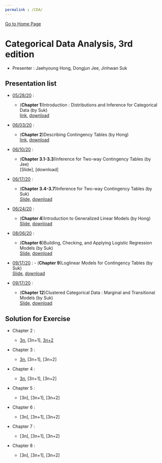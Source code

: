 ```yaml
---
permalink : /CDA/
---
```

[Go to Home Page](https://chunhyonho.github.io/) 

# Categorical Data Analysis, 3rd edition
  - Presenter : Jaehyoung Hong, Dongjun Jee, Jinhwan Suk

## Presentation list
  - [05/28/20](https://github.com/chunhyonho/GROUP_STUDY/tree/master/Categorical%20Data%20Analysis/052720) : 
    - (**Chapter 1**)Introduction : Distributions and Inference for Categorical Data (by Suk)  
    [link](https://github.com/chunhyonho/GROUP_STUDY/blob/master/Categorical%20Data%20Analysis/052720/cda%5Bch1%5D.pdf), 
    [download](https://github.com/chunhyonho/GROUP_STUDY/raw/master/Categorical%20Data%20Analysis/052720/cda%5Bch1%5D.pdf)   
    
  - [06/03/20](https://github.com/chunhyonho/GROUP_STUDY/tree/master/Categorical%20Data%20Analysis/060320) : 
    - (**Chapter 2**)Describing Contingency Tables (by Hong)  
    [link](https://github.com/chunhyonho/GROUP_STUDY/blob/master/Categorical%20Data%20Analysis/060320/Describing%20Contingency%20Tables.pptx), 
    [download](https://github.com/chunhyonho/GROUP_STUDY/blob/master/Categorical%20Data%20Analysis/060320/Describing%20Contingency%20Tables.pptx)   

  - [06/10/20](https://github.com/chunhyonho/GROUP_STUDY/tree/master/Categorical%20Data%20Analysis/061020) : 
    - (**Chapter 3.1-3.3**)Inference for Two-way Contingency Tables (by Jee)  
    [Slide], 
    [download]
    

  - [06/17/20](https://github.com/chunhyonho/GROUP_STUDY/tree/master/Categorical%20Data%20Analysis/061720) : 
    - (**Chapter 3.4-3.7**)Inference for Two-way Contingency Tables (by Suk)  
     [Slide](https://github.com/chunhyonho/GROUP_STUDY/blob/master/Categorical%20Data%20Analysis/061720/cda%5Bch3.4-7%5D.pdf), 
     [download](https://github.com/chunhyonho/GROUP_STUDY/raw/master/Categorical%20Data%20Analysis/061720/cda%5Bch3.4-7%5D.pdf)
    
  - [06/24/20](https://github.com/chunhyonho/GROUP_STUDY/tree/master/Categorical%20Data%20Analysis/062420) : 
    - (**Chapter 4**)Introduction to Generalized Linear Models (by Hong)    
    [Slide](https://github.com/chunhyonho/GROUP_STUDY/blob/master/Categorical%20Data%20Analysis/062420/Introduction%20to%20Generalized%20Linear%20Models%20(GLM).pdf), 
    [download](https://github.com/chunhyonho/GROUP_STUDY/raw/master/Categorical%20Data%20Analysis/062420/Introduction%20to%20Generalized%20Linear%20Models%20(GLM).pdf)
    
  - [08/06/20](https://github.com/chunhyonho/Group-study/tree/master/Categorical%20Data%20Analysis/080620) :  
    - (**Chapter 6**)Building, Checking, and Applying Logistic Regression Models (by Suk)  
    [Slide](https://github.com/chunhyonho/Group-study/blob/master/Categorical%20Data%20Analysis/080620/ch6.pdf), 
    [download](https://github.com/chunhyonho/Group-study/raw/master/Categorical%20Data%20Analysis/080620/ch6.pdf)
  
   - [09/17/20](https://github.com/chunhyonho/Group-study/tree/master/Categorical%20Data%20Analysis/082520) : 
    - (**Chapter 9**)Loglinear Models for Contingency Tables (by Suk)  
    [Slide](https://github.com/chunhyonho/Group-study/blob/master/Categorical%20Data%20Analysis/082520/ch9.pdf), 
    [download](https://github.com/chunhyonho/Group-study/raw/master/Categorical%20Data%20Analysis/082520/ch9.pdf)
        
  - [09/17/20](https://github.com/chunhyonho/Group-study/tree/master/Categorical%20Data%20Analysis/091720) :  
    - (**Chapter 12**)Clustered Categorical Data : Marginal and Transitional Models (by Suk)  
    [Slide](https://github.com/chunhyonho/Group-study/blob/master/Categorical%20Data%20Analysis/091720/ch12.pdf), 
    [download](https://github.com/chunhyonho/Group-study/raw/master/Categorical%20Data%20Analysis/091720/ch12.pdf)
    
    
## Solution for Exercise
  - Chapter 2 :
    - [3n](https://github.com/chunhyonho/GROUP_STUDY/raw/master/Categorical%20Data%20Analysis/061020/chap1mod3.pdf), [3n+1], [3n+2](https://github.com/chunhyonho/GROUP_STUDY/commit/d3bbec598e29b9206e3f4d18a6e29368f672554c)
    
  - Chapter 3 :
    - [3n](https://github.com/chunhyonho/GROUP_STUDY/raw/master/Categorical%20Data%20Analysis/070820/Ch3%200mod3.pdf), [3n+1], [3n+2]
    
  - Chapter 4 :
    - [3n](https://github.com/chunhyonho/GROUP_STUDY/raw/master/Categorical%20Data%20Analysis/070820/ch4.pdf), [3n+1], [3n+2]
    
  - Chapter 5 :
    - [3n], [3n+1], [3n+2]
    
  - Chapter 6 :
    - [3n], [3n+1], [3n+2]
    
  - Chapter 7 :
    - [3n], [3n+1], [3n+2]
    
  - Chapter 8 :
    - [3n], [3n+1], [3n+2]
